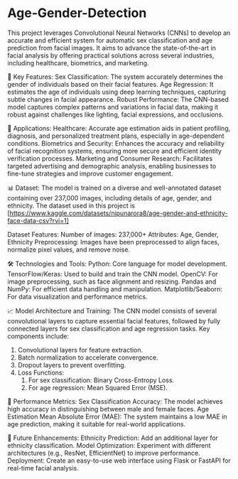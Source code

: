 # Age-Gender-Detection
This project leverages Convolutional Neural Networks (CNNs) to develop an accurate and efficient system for automatic sex classification and age prediction from facial images. It aims to advance the state-of-the-art in facial analysis by offering practical solutions across several industries, including healthcare, biometrics, and marketing.

🔑 Key Features:
Sex Classification: The system accurately determines the gender of individuals based on their facial features.
Age Regression: It estimates the age of individuals using deep learning techniques, capturing subtle changes in facial appearance.
Robust Performance: The CNN-based model captures complex patterns and variations in facial data, making it robust against challenges like lighting, facial expressions, and occlusions.

🚀 Applications:
Healthcare: Accurate age estimation aids in patient profiling, diagnosis, and personalized treatment plans, especially in age-dependent conditions.
Biometrics and Security: Enhances the accuracy and reliability of facial recognition systems, ensuring more secure and efficient identity verification processes.
Marketing and Consumer Research: Facilitates targeted advertising and demographic analysis, enabling businesses to fine-tune strategies and improve customer engagement.

📊 Dataset:
The model is trained on a diverse and well-annotated dataset containing over 237,000 images, including details of age, gender, and ethnicity.
The dataset used in this project is [https://www.kaggle.com/datasets/nipunarora8/age-gender-and-ethnicity-face-data-csv?rvi=1]

Dataset Features:
Number of images: 237,000+
Attributes: Age, Gender, Ethnicity
Preprocessing: Images have been preprocessed to align faces, normalize pixel values, and remove noise.

🛠️ Technologies and Tools:
Python: Core language for model development.
TensorFlow/Keras: Used to build and train the CNN model.
OpenCV: For image preprocessing, such as face alignment and resizing.
Pandas and NumPy: For efficient data handling and manipulation.
Matplotlib/Seaborn: For data visualization and performance metrics.

📈 Model Architecture and Training:
The CNN model consists of several convolutional layers to capture essential facial features, followed by fully connected layers for sex classification and age regression tasks. Key components include:
1. Convolutional layers for feature extraction.
2. Batch normalization to accelerate convergence.
3. Dropout layers to prevent overfitting.
4. Loss Functions:
     1. For sex classification: Binary Cross-Entropy Loss.
     2. For age regression: Mean Squared Error (MSE).
  
🎯 Performance Metrics:
Sex Classification Accuracy: The model achieves high accuracy in distinguishing between male and female faces.
Age Estimation Mean Absolute Error (MAE): The system maintains a low MAE in age prediction, making it suitable for real-world applications.

📝 Future Enhancements:
Ethnicity Prediction: Add an additional layer for ethnicity classification.
Model Optimization: Experiment with different architectures (e.g., ResNet, EfficientNet) to improve performance.
Deployment: Create an easy-to-use web interface using Flask or FastAPI for real-time facial analysis.

